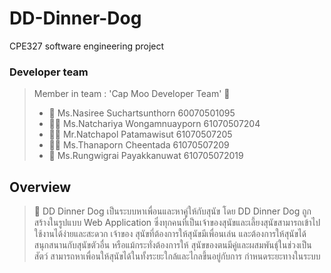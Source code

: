 # DD-Dinner-Dog
CPE327 software engineering project 
### Developer team
> Member in team : 'Cap Moo Developer Team' :dog:
> * :woman: Ms.Nasiree Suchartsunthorn 60070501095
> * :curly_haired_woman: Ms.Natchariya Wongamnuayporn 61070507204
> * :curly_haired_man: Mr.Natchapol Patamawisut 61070507205
> * :red_haired_woman: Ms.Thanaporn Cheentada 61070507209
> * :man: Ms.Rungwigrai Payakkanuwat 610705072019

## Overview
> :guide_dog: DD Dinner Dog เป็นระบบหาเพื่อนและหาคู่ให้กับสุนัข โดย DD Dinner Dog ถูกสร้างในรูปแบบ
> Web Application ซึ่งทุกคนที่เป็นเจ้าของสุนัขและเลี้ยงสุนัขสามารถเข้าไปใช้งานได้ง่ายและสะดวก เจ้าของ
> สุนัขที่ต้องการให้สุนัขมีเพื่อนเล่น และต้องการให้สุนัขได้สนุกสนานกับสุนัขตัวอื่น หรือแม้กระทั่งต้องการให้
> สุนัขของตนมีคู่และผสมพันธุ์ในช่วงเป็นสัตว์ สามารถหาเพื่อนให้สุนัขได้ในทั้งระยะใกล้และไกลขึ้นอยู่กับการ
> กำหนดระยะทางในระบบ 


